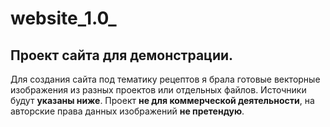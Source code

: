 # website_1.0_
## Проект сайта для демонстрации.
Для создания сайта под тематику рецептов я брала готовые векторные изображения из разных проектов или отдельных файлов. Источники будут **указаны ниже**. Проект **не для коммерческой деятельности**, на авторские права данных изображений **не претендую**.